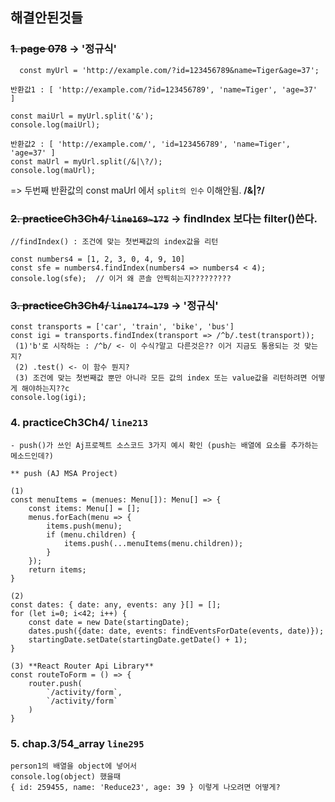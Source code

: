 ## 해결안된것들


### ~~1. page 078~~ → '정규식'
````
  const myUrl = 'http://example.com/?id=123456789&name=Tiger&age=37';
````
````
반환값1 : [ 'http://example.com/?id=123456789', 'name=Tiger', 'age=37' ]

const maiUrl = myUrl.split('&');
console.log(maiUrl);
````
````
반환값2 : [ 'http://example.com/', 'id=123456789', 'name=Tiger', 'age=37' ]
const maUrl = myUrl.split(/&|\?/);
console.log(maUrl);
````

=> 두번째 반환값의 const maUrl 에서 `split의 인수` 이해안됨.  **/&|\?/**

### ~~2. practiceCh3Ch4/ `line169~172`~~ → findIndex 보다는 filter()쓴다.
````
//findIndex() : 조건에 맞는 첫번째값의 index값을 리턴

const numbers4 = [1, 2, 3, 0, 4, 9, 10]
const sfe = numbers4.findIndex(numbers4 => numbers4 < 4);
console.log(sfe);  // 이거 왜 콘솔 안찍히는지?????????
````
### ~~3. practiceCh3Ch4/ `line174~179`~~ → '정규식'
````
const transports = ['car', 'train', 'bike', 'bus']
const igi = transports.findIndex(transport => /^b/.test(transport));
 (1)'b'로 시작하는 : /^b/ <- 이 수식?말고 다른것은?? 이거 지금도 통용되는 것 맞는지?
 (2) .test() <- 이 함수 뭔지?
 (3) 조건에 맞는 첫번째값 뿐만 아니라 모든 값의 index 또는 value값을 리턴하려면 어떻게 해야하는지??c
console.log(igi);
````

### 4. practiceCh3Ch4/ `line213`
    - push()가 쓰인 Aj프로젝트 소스코드 3가지 예시 확인 (push는 배열에 요소를 추가하는 메소드인데?)
````
** push (AJ MSA Project)

(1)
const menuItems = (menues: Menu[]): Menu[] => {
    const items: Menu[] = [];
    menus.forEach(menu => {
        items.push(menu);
        if (menu.children) {
            items.push(...menuItems(menu.children));
        }
    });
    return items;
}

(2)
const dates: { date: any, events: any }[] = [];
for (let i=0; i<42; i++) {
    const date = new Date(startingDate);
    dates.push({date: date, events: findEventsForDate(events, date)});
    startingDate.setDate(startingDate.getDate() + 1);
}

(3) **React Router Api Library**
const routeToForm = () => {
    router.push(
        `/activity/form`,
        `/activity/form`
    )
}
````

### 5. chap.3/54_array `line295`
````
person1의 배열을 object에 넣어서
console.log(object) 했을때 
{ id: 259455, name: 'Reduce23', age: 39 } 이렇게 나오려면 어떻게?
````
